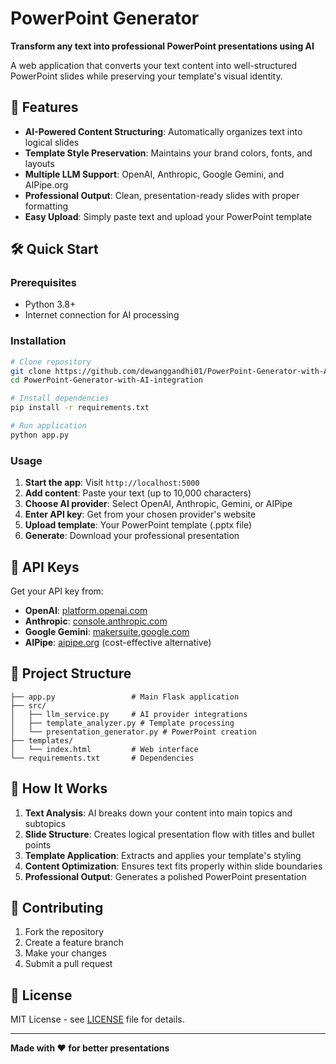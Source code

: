 # PowerPoint Generator

**Transform any text into professional PowerPoint presentations using AI**

A web application that converts your text content into well-structured PowerPoint slides while preserving your template's visual identity.

## 🚀 Features

- **AI-Powered Content Structuring**: Automatically organizes text into logical slides
- **Template Style Preservation**: Maintains your brand colors, fonts, and layouts
- **Multiple LLM Support**: OpenAI, Anthropic, Google Gemini, and AIPipe.org
- **Professional Output**: Clean, presentation-ready slides with proper formatting
- **Easy Upload**: Simply paste text and upload your PowerPoint template

## 🛠️ Quick Start

### Prerequisites
- Python 3.8+
- Internet connection for AI processing

### Installation
```bash
# Clone repository
git clone https://github.com/dewanggandhi01/PowerPoint-Generator-with-AI-integration.git
cd PowerPoint-Generator-with-AI-integration

# Install dependencies
pip install -r requirements.txt

# Run application
python app.py
```

### Usage
1. **Start the app**: Visit `http://localhost:5000`
2. **Add content**: Paste your text (up to 10,000 characters)
3. **Choose AI provider**: Select OpenAI, Anthropic, Gemini, or AIPipe
4. **Enter API key**: Get from your chosen provider's website
5. **Upload template**: Your PowerPoint template (.pptx file)
6. **Generate**: Download your professional presentation

## 🔑 API Keys

Get your API key from:
- **OpenAI**: [platform.openai.com](https://platform.openai.com/)
- **Anthropic**: [console.anthropic.com](https://console.anthropic.com/)
- **Google Gemini**: [makersuite.google.com](https://makersuite.google.com/)
- **AIPipe**: [aipipe.org](https://aipipe.org/) (cost-effective alternative)

## 📁 Project Structure

```
├── app.py                 # Main Flask application
├── src/
│   ├── llm_service.py     # AI provider integrations
│   ├── template_analyzer.py # Template processing
│   └── presentation_generator.py # PowerPoint creation
├── templates/
│   └── index.html         # Web interface
└── requirements.txt       # Dependencies
```

## 🎯 How It Works

1. **Text Analysis**: AI breaks down your content into main topics and subtopics
2. **Slide Structure**: Creates logical presentation flow with titles and bullet points
3. **Template Application**: Extracts and applies your template's styling
4. **Content Optimization**: Ensures text fits properly within slide boundaries
5. **Professional Output**: Generates a polished PowerPoint presentation

## 🤝 Contributing

1. Fork the repository
2. Create a feature branch
3. Make your changes
4. Submit a pull request

## 📄 License

MIT License - see [LICENSE](LICENSE) file for details.

---

**Made with ❤️ for better presentations**
